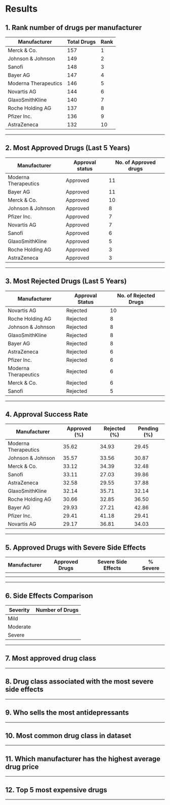 # Results

## 1. Rank number of drugs per manufacturer  

| Manufacturer         | Total Drugs | Rank |
|----------------------|-------------|------|
| Merck & Co.          | 157         | 1    |
| Johnson & Johnson    | 149         | 2    |
| Sanofi               | 148         | 3    |
| Bayer AG             | 147         | 4    |
| Moderna Therapeutics | 146         | 5    |
| Novartis AG          | 144         | 6    |
| GlaxoSmithKline      | 140         | 7    |
| Roche Holding AG     | 137         | 8    |
| Pfizer Inc.          | 136         | 9    |
| AstraZeneca          | 132         | 10   |
---------------------------------------------

## 2. Most Approved Drugs (Last 5 Years)

| Manufacturer         | Approval status | No. of Approved drugs |
|----------------------|-----------------|-----------------------|
| Moderna Therapeutics | Approved        |  11                   |
| Bayer AG             | Approved        |  11                   | 
| Merck & Co.          | Approved        |  10                   |
| Johnson & Johnson    | Approved        |   8                   |
| Pfizer Inc.          | Approved        |   7                   |
| Novartis AG          | Approved        |   7                   |
| Sanofi               | Approved        |   6                   |
| GlaxoSmithKline      | Approved        |   5                   |
| Roche Holding AG     | Approved        |   3                   |
| AstraZeneca          | Approved        |   3                   |
------------------------------------------------------------------

## 3. Most Rejected Drugs (Last 5 Years)

| Manufacturer         | Approval Status | No. of Rejected Drugs|
|----------------------|-----------------|----------------------|
| Novartis AG          |  Rejected       |   10                 |
| Roche Holding AG     |  Rejected       |    8                 |                 
| Johnson & Johnson    |  Rejected       |    8                 |
| GlaxoSmithKline      |  Rejected       |    8                 |
| Bayer AG             |  Rejected       |    8                 |
| AstraZeneca          |  Rejected       |    6                 |
| Pfizer Inc.          |  Rejected       |    6                 |
| Moderna Therapeutics |  Rejected       |    6                 |
| Merck & Co.          |  Rejected       |    6                 |
| Sanofi               |  Rejected       |    5                 |
-----------------------------------------------------------------

## 4. Approval Success Rate

| Manufacturer         | Approved (%) | Rejected (%) | Pending (%) |
|----------------------|--------------|--------------|-------------|
| Moderna Therapeutics | 35.62        | 34.93        | 29.45       |
| Johnson & Johnson    | 35.57        | 33.56        | 30.87       |
| Merck & Co.          | 33.12        | 34.39        | 32.48       |
| Sanofi               | 33.11        | 27.03        | 39.86       |
| AstraZeneca          | 32.58        | 29.55        | 37.88       |
| GlaxoSmithKline      | 32.14        | 35.71        | 32.14       |
| Roche Holding AG     | 30.66        | 32.85        | 36.50       |
| Bayer AG             | 29.93        | 27.21        | 42.86       |
| Pfizer Inc.          | 29.41        | 41.18        | 29.41       |
| Novartis AG          | 29.17        | 36.81        | 34.03       |
--------------------------------------------------------------------


## 5. Approved Drugs with Severe Side Effects

| Manufacturer | Approved Drugs | Severe Side Effects | % Severe |
|--------------|----------------|---------------------|----------|
|              |                |                     |          |
|              |                |                     |          |

---

## 6. Side Effects Comparison
| Severity   | Number of Drugs |
|------------|-----------------|
| Mild       |                 |
| Moderate   |                 |
| Severe     |                 |

---

## 7. Most approved drug class
---

## 8. Drug class associated with the most severe side effects
--- 

## 9. Who sells the most antidepressants
---

## 10. Most common drug class in dataset
---

## 11. Which manufacturer has the highest average drug price
---

## 12. Top 5 most expensive drugs
---

	

